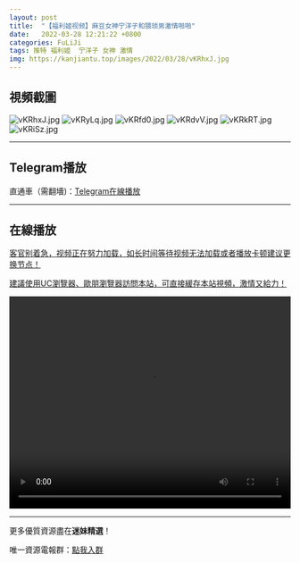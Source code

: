 ```yaml
---
layout: post
title:  "【福利姬视频】麻豆女神宁洋子和猥琐男激情啪啪"
date:   2022-03-28 12:21:22 +0800
categories: FuLiJi
tags: 推特 福利姬  宁洋子 女神 激情
img: https://kanjiantu.top/images/2022/03/28/vKRhxJ.jpg
---
```



## 視頻截圖

![vKRhxJ.jpg](https://kanjiantu.top/images/2022/03/28/vKRhxJ.jpg)
![vKRyLq.jpg](https://kanjiantu.top/images/2022/03/28/vKRyLq.jpg)
![vKRfd0.jpg](https://kanjiantu.top/images/2022/03/28/vKRfd0.jpg)
![vKRdvV.jpg](https://kanjiantu.top/images/2022/03/28/vKRdvV.jpg)
![vKRkRT.jpg](https://kanjiantu.top/images/2022/03/28/vKRkRT.jpg)
![vKRiSz.jpg](https://kanjiantu.top/images/2022/03/28/vKRiSz.jpg)

* * *
## Telegram播放

直通車（需翻墻)：[Telegram在線播放](https://t.me/mimeijingxuan/262)

* * *
## 在線播放
<u>客官别着急，视频正在努力加载，如长时间等待视频无法加载或者播放卡顿建议更换节点！</u>

<u>建議使用UC瀏覽器、歐朋瀏覽器訪問本站，可直接緩存本站視頻，激情又給力！</u>
<center><video src="https://cdn.publer.io/uploads/videos/623f3593db27975e38c8a61e/8a33b4f386bc5fe85f59d53eafd57659.mp4" width="100%" height="380px" controls="controls"></video></center>


* * *
更多優質資源盡在**迷妹精選**！

唯一資源電報群：[點我入群](https://t.me/mimeijingxuan)


